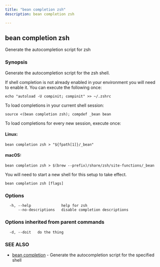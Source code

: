 ```yaml
---
title: "bean completion zsh"
description: bean completion zsh

---
```

## bean completion zsh

Generate the autocompletion script for zsh

### Synopsis

Generate the autocompletion script for the zsh shell.

If shell completion is not already enabled in your environment you will need
to enable it.  You can execute the following once:

	echo "autoload -U compinit; compinit" >> ~/.zshrc

To load completions in your current shell session:

	source <(bean completion zsh); compdef _bean bean

To load completions for every new session, execute once:

#### Linux:

	bean completion zsh > "${fpath[1]}/_bean"

#### macOS:

	bean completion zsh > $(brew --prefix)/share/zsh/site-functions/_bean

You will need to start a new shell for this setup to take effect.


```
bean completion zsh [flags]
```

### Options

```
  -h, --help              help for zsh
      --no-descriptions   disable completion descriptions
```

### Options inherited from parent commands

```
  -d, --doit   do the thing
```

### SEE ALSO

* [bean completion](bean_completion/)	 - Generate the autocompletion script for the specified shell

